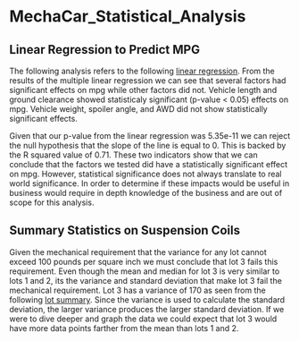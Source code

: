 # MechaCar_Statistical_Analysis

## Linear Regression to Predict MPG
The following analysis refers to the following [linear regression](https://github.com/kowiak89/MechaCar_Statistical_Analysis/blob/main/MC_linear_regression_results.png).
From the results of the multiple linear regression we can see that several factors had significant effects on mpg while other factors did not.  Vehicle length and ground clearance showed statisticaly significant (p-value < 0.05) effects on mpg.  Vehicle weight, spoiler angle, and AWD did not show statistically significant effects.

Given that our p-value from the linear regression was 5.35e-11 we can reject the null hypothesis that the slope of the line is equal to 0.  This is backed by the R squared value of 0.71.  These two indicators show that we can conclude that the factors we tested did have a statistically significant effect on mpg.  However, statistical significance does not always translate to real world significance.  In order to determine if these impacts would be useful in business would require in depth knowledge of the business and are out of scope for this analysis.

## Summary Statistics on Suspension Coils
Given the mechanical requirement that the variance for any lot cannot exceed 100 pounds per square inch we must conclude that lot 3 fails this requirement.  Even though the mean and median for lot 3 is very similar to lots 1 and 2, its the variance and standard deviation that make lot 3 fail the mechanical requirement.  Lot 3 has a variance of 170 as seen from the following [lot summary](link).  Since the variance is used to calculate the standard deviation, the larger variance produces the larger standard deviation.  If we were to dive deeper and graph the data we could expect that lot 3 would have more data points farther from the mean than lots 1 and 2.

